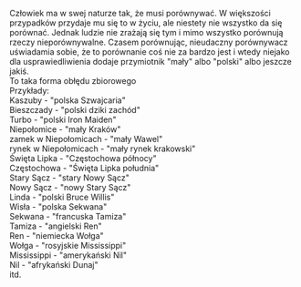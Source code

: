 Człowiek ma w swej naturze tak, że musi porównywać. W większości przypadków przydaje mu się to w życiu, ale niestety nie wszystko da się porównać. Jednak ludzie nie zrażają się tym i mimo wszystko porównują rzeczy nieporównywalne. Czasem porównując, nieudaczny porównywacz uświadamia sobie, że to porównanie coś nie za bardzo jest i wtedy niejako dla usprawiedliwienia dodaje przymiotnik "mały" albo "polski" albo jeszcze jakiś.<br/>
To taka forma obłędu zbiorowego<br/>
Przykłady:<br/>
Kaszuby - "polska Szwajcaria"<br/>
Bieszczady - "polski dziki zachód"<br/>
Turbo - "polski Iron Maiden"<br/>
Niepołomice - "mały Kraków"<br/>
zamek w Niepołomicach - "mały Wawel"<br/>
rynek w Niepołomicach - "mały rynek krakowski"<br/>
Święta Lipka - "Częstochowa północy"<br/>
Częstochowa - "Święta Lipka południa"<br/>
Stary Sącz - "stary Nowy Sącz"<br/>
Nowy Sącz - "nowy Stary Sącz"<br/>
Linda - "polski Bruce Willis"<br/>
Wisła - "polska Sekwana"<br/>
Sekwana - "francuska Tamiza"<br/>
Tamiza - "angielski Ren"<br/>
Ren - "niemiecka Wołga"<br/>
Wołga - "rosyjskie Mississippi"<br/>
Mississippi - "amerykański Nil"<br/>
Nil - "afrykański Dunaj"<br/>
itd.
